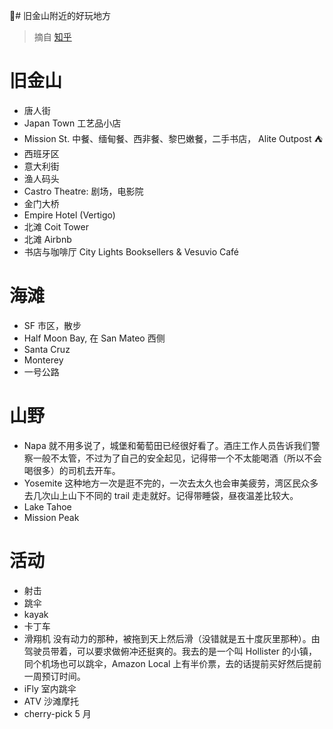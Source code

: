 # 旧金山附近的好玩地方

> 摘自 [知乎](https://www.zhihu.com/question/30874354)

# 旧金山

- 唐人街
- Japan Town 工艺品小店
- Mission St. 中餐、缅甸餐、西非餐、黎巴嫩餐，二手书店， Alite Outpost ⛺️
- 西班牙区
- 意大利街
- 渔人码头
- Castro Theatre: 剧场，电影院
- 金门大桥
- Empire Hotel (Vertigo)
- 北滩 Coit Tower
- 北滩 Airbnb
- 书店与咖啡厅 City Lights Booksellers & Vesuvio Café 

# 海滩

- SF 市区，散步
- Half Moon Bay, 在 San Mateo 西侧
- Santa Cruz
- Monterey
- 一号公路

# 山野

- Napa 就不用多说了，城堡和葡萄田已经很好看了。酒庄工作人员告诉我们警察一般不太管，不过为了自己的安全起见，记得带一个不太能喝酒（所以不会喝很多）的司机去开车。 
- Yosemite 这种地方一次是逛不完的，一次去太久也会审美疲劳，湾区民众多去几次山上山下不同的 trail 走走就好。记得带睡袋，昼夜温差比较大。
- Lake Tahoe
- Mission Peak

# 活动
- 射击
- 跳伞
- kayak
- 卡丁车
- 滑翔机 没有动力的那种，被拖到天上然后滑（没错就是五十度灰里那种）。由驾驶员带着，可以要求做俯冲还挺爽的。我去的是一个叫 Hollister 的小镇，同个机场也可以跳伞，Amazon Local 上有半价票，去的话提前买好然后提前一周预订时间。
- iFly 室内跳伞
- ATV 沙滩摩托
- cherry-pick 5 月
